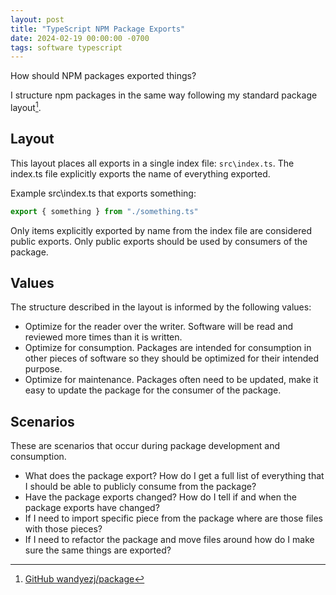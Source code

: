 ```yaml
---
layout: post
title: "TypeScript NPM Package Exports"
date: 2024-02-19 00:00:00 -0700
tags: software typescript
---
```


How should NPM packages exported things?

I structure npm packages in the same way following my standard package layout[^wandyezj-package].

## Layout

This layout places all exports in a single index file: `src\index.ts`. The index.ts file explicitly exports the name of everything exported.

Example src\index.ts that exports something:

```typescript
export { something } from "./something.ts" 
```

Only items explicitly exported by name from the index file are considered public exports. Only public exports should be used by consumers of the package.

## Values

The structure described in the layout is informed by the following values:

- Optimize for the reader over the writer. Software will be read and reviewed more times than it is written.
- Optimize for consumption. Packages are intended for consumption in other pieces of software so they should be optimized for their intended purpose.
- Optimize for maintenance. Packages often need to be updated, make it easy to update the package for the consumer of the package.


## Scenarios

These are scenarios that occur during package development and consumption.

- What does the package export? How do I get a full list of everything that I should be able to publicly consume from the package?
- Have the package exports changed? How do I tell if and when the package exports have changed?
- If I need to import specific piece from the package where are those files with those pieces?
- If I need to refactor the package and move files around how do I make sure the same things are exported?



[^wandyezj-package]: [GitHub wandyezj/package](https://github.com/wandyezj/package)

[^wikipedia-poka-yoke]: [Wikipedia Poka-yoke](https://en.wikipedia.org/wiki/Poka-yoke)
